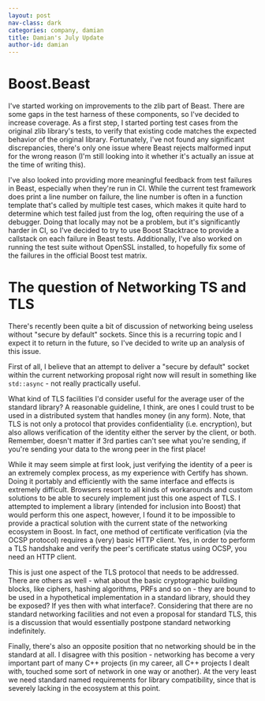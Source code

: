 ```yaml
---
layout: post
nav-class: dark
categories: company, damian
title: Damian's July Update
author-id: damian
---
```


# Boost.Beast

I've started working on improvements to the zlib part of Beast. There are some gaps
in the test harness of these components, so I've decided to increase coverage.
As a first step, I started porting test cases from the original zlib library's tests,
to verify that existing code matches the expected behavior of the original library.
Fortunately, I've not found any significant discrepancies, there's only one issue
where Beast rejects malformed input for the wrong reason (I'm still looking into it
whether it's actually an issue at the time of writing this).

I've also looked into providing more meaningful feedback from test failures in Beast,
especially when they're run in CI. While the current test framework does print
a line number on failure, the line number is often in a function template that's called
by multiple test cases, which makes it quite hard to determine which test failed
just from the log, often requiring the use of a debugger. Doing that locally
may not be a problem, but it's significantly harder in CI, so I've decided to
try to use Boost Stacktrace to provide a callstack on each failure in Beast tests.
Additionally, I've also worked on running the test suite without OpenSSL installed,
to hopefully fix some of the failures in the official Boost test matrix.

# The question of Networking TS and TLS

There's recently been quite a bit of discussion of networking being useless
without "secure by default" sockets. Since this is a recurring topic and I expect it to return in the future,
so I've decided to write up an analysis of this issue.

First of all, I believe that an attempt to deliver a "secure by default" socket
within the current networking proposal right now will result in something like
`std::async` - not really practically useful.

What kind of TLS facilities I'd consider useful for the average user of the standard library?
A reasonable guideline, I think, are ones I could trust to be used in a distributed
system that handles money (in any form).
Note, that TLS is not only a protocol that provides confidentiality (i.e. encryption),
but also allows verification of the identity either the server by the client, or both.
Remember, doesn't matter if 3rd parties can't see what you're sending,
if you're sending your data to the wrong peer in the first place!

While it may seem simple at first look, just verifying the identity of a peer
is an extremely complex process, as my experience with Certify has shown.
Doing it portably and efficiently with the same interface and effects is extremely difficult.
Browsers resort to all kinds of workarounds and custom solutions to be able
to securely implement just this one aspect of TLS. I attempted to implement
a library (intended for inclusion into Boost) that would perform this one aspect,
however, I found it to be impossible to provide a practical solution with
the current state of the networking ecosystem in Boost. In fact, one method
of certificate verification (via the OCSP protocol) requires a (very) basic
HTTP client. Yes, in order to perform a TLS handshake and verify the peer's
certificate status using OCSP, you need an HTTP client.

This is just one aspect of the TLS protocol that needs to be addressed.
There are others as well - what about the basic cryptographic building blocks,
like ciphers, hashing algorithms, PRFs and so on - they are bound to be used
in a hypothetical implementation in a standard library, should they be exposed? If yes then with what interface?.
Considering that there are no standard networking facilities and not even a proposal for standard TLS,
this is a discussion that would essentially postpone standard networking indefinitely.

Finally, there's also an opposite position that no networking should be
in the standard at all. I disagree with this position - networking has become a very important
part of many C++ projects (in my career, all C++ projects I dealt with, touched
some sort of network in one way or another).
At the very least we need standard named requirements for library compatibility, since that is
severely lacking in the ecosystem at this point.
